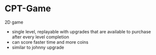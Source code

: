 # CPT-Game

2D game 
 - single level, replayable with upgrades that are available to purchase after every level completion
 - can score faster time and more coins
 - similar to johnny upgrade
